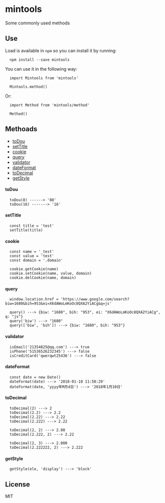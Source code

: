 # mintools
Some commonly used methods

## Use

Load is available in `npm` so you can install it by running:

```
  npm install --save mintools
```

You can use it in the following way:

```
  import Mintools from 'mintools'

  Mintools.method()
```

Or:

```
  import Method from 'mintools/method'

  Method()
```

## Methoads

- [toDou](./packages/toDou.js)
- [setTitle](./packages/setTitle.js)
- [cookie](./packages/cookie.js)
- [query](./packages/query.js)
- [validator](./packages/validator.js)
- [dateFormat](./packages/dateFormat.js)
- [toDecimal](./packages/toDecimal.js)
- [getStyle](./packages/getStyle.js)

#### toDou

```
  toDou(8) ------> '08'
  toDou(16) -------> '16'
```

#### setTitle

```
  const title = 'test'
  setTitle(title)
```

#### cookie

```
  const name = '_test'
  const value = 'test'
  const domain = '.domain'
  
  cookie.getCookie(name)
  cookie.setCookie(name, value, domain)
  cookie.delCookie(name, domain)
```

#### query

```
  window.location.href = 'https://www.google.com/search?biw=1680&bih=953&ei=X6dAWoLmKoOc8QXA2YiACg&q=js'

  query() ---> {biw: "1680", bih: "953", ei: "X6dAWoLmKoOc8QXA2YiACg", q: "js"}
  query('biw') ---> "1680"
  query(['biw', 'bih']) ---> {biw: "1680", bih: "953"}
```

#### validator

```
  isEmail('21354825@qq.com') ---> true
  isPhone('51536526232345') ---> false
  isCreditCard('qwerqwt25436') ---> false
```

#### dateFormat

```
  const date = new Date()
  dateFormat(date) ---> '2018-01-10 11:58:29'
  dateFormat(date, 'yyyy年M月d日') ---> '2018年1月10日'
```

#### toDecimal

```
  toDecimal(2) ---> 2
  toDecimal(2.2) ---> 2.2
  toDecimal(2.22) ---> 2.22
  toDecimal(2.222) ---> 2.22

  toDecimal(2, 2) ---> 2.00
  toDecimal(2.222, 2) ---> 2.22

  toDecimal(2, 3) ---> 2.000
  toDecimal(2.222222, 2) ---> 2.222
```

#### getStyle

```
  getStyle(ele, 'display') ---> 'block'
```

## License

MIT
